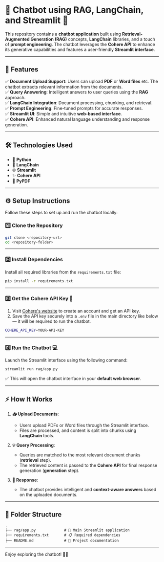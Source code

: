 

# 🚀 **Chatbot using RAG, LangChain, and Streamlit** 🤖  

This repository contains a **chatbot application** built using **Retrieval-Augmented Generation (RAG)** concepts, **LangChain** libraries, and a touch of **prompt engineering**. The chatbot leverages the **Cohere API** to enhance its generative capabilities and features a user-friendly **Streamlit interface**.

---

## 🎯 **Features**

✅ **Document Upload Support**: Users can upload **PDF** or **Word files** etc. The chatbot extracts relevant information from the documents.  
✅ **Query Answering**: Intelligent answers to user queries using the **RAG** approach.  
✅ **LangChain Integration**: Document processing, chunking, and retrieval.  
✅ **Prompt Engineering**: Fine-tuned prompts for accurate responses.  
✅ **Streamlit UI**: Simple and intuitive **web-based interface**.  
✅ **Cohere API**: Enhanced natural language understanding and response generation.  

---

## 🛠️ **Technologies Used**

- 🐍 **Python**  
- 🧠 **LangChain**  
- 🌐 **Streamlit**  
- ✨ **Cohere API**  
- 📄 **PyPDF**  

---

## ⚙️ **Setup Instructions**

Follow these steps to set up and run the chatbot locally:

### **1️⃣ Clone the Repository**

```bash
git clone <repository-url>
cd <repository-folder>
```

---

### **2️⃣ Install Dependencies**

Install all required libraries from the `requirements.txt` file:

```bash
pip install -r requirements.txt
```

---

### **3️⃣ Get the Cohere API Key 🔑**

1. Visit [Cohere's website](https://cohere.ai/) to create an account and get an API key.  
2. Save the API key securely into a `.env` file in the main directory like below — it will be required to run the chatbot.
```bash
COHERE_API_KEY=YOUR-API-KEY
```

---

### **4️⃣ Run the Chatbot 💻**

Launch the Streamlit interface using the following command:

```bash
streamlit run rag/app.py
```

✅ This will open the chatbot interface in your **default web browser**.

---

## ⚡ **How It Works**

1. **📥 Upload Documents**:  
   - Users upload PDFs or Word files through the Streamlit interface.  
   - Files are processed, and content is split into chunks using **LangChain** tools.

2. **💡 Query Processing**:  
   - Queries are matched to the most relevant document chunks (**retrieval** step).  
   - The retrieved content is passed to the **Cohere API** for final response generation (**generation** step).

3. **📝 Response**:  
   - The chatbot provides intelligent and **context-aware answers** based on the uploaded documents.

---

## 📂 **Folder Structure**

```plaintext
.
├── rag/app.py             # 🚀 Main Streamlit application
├── requirements.txt       # 📋 Required dependencies
├── README.md              # 📖 Project documentation

```






---

Enjoy exploring the chatbot! 🚀✨
